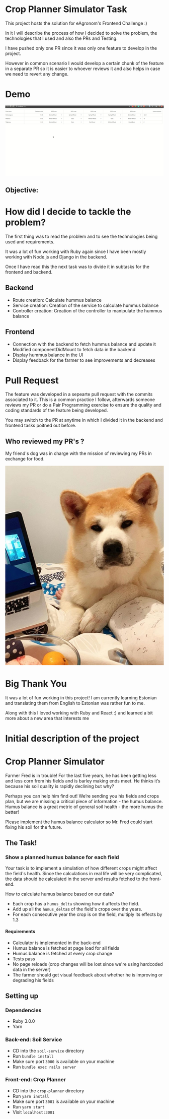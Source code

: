 # Crop Planner Simulator Task

This project hosts the solution for eAgronom's Frontend Challenge :)

In it I will describe the process of how I decided to solve the problem, the technologies that I used and also the PRs and Testing.

I have pushed only one PR since it was only one feature to develop in the project.

However in common scenario I would develop a certain chunk of the feature in a separate PR so it is easier to whoever reviews it and also helps in case we need to revert any change.

# Demo

![eAgronom](./demo.gif)

## Objective:

# How did I decide to tackle the problem?

The first thing was to read the problem and to see the technologies being used and requirements.

It was a lot of fun working with Ruby again since I have been mostly working with Node.js and Django in the backend.

Once I have read this the next task was to divide it in subtasks for the frontend and backend.

## Backend

- Route creation: Calculate hummus balance
- Service creation: Creation of the service to calculate hummus balance
- Controller creation: Creation of the controller to manipulate the hummus balance

## Frontend

- Connection with the backend to fetch hummus balance and update it
  Modified componentDidMount to fetch data in the backend
- Display hummus balance in the UI
- Display feedback for the farmer to see improvements and decreases

# Pull Request

The feature was developed in a sepearte pull request with the commits associated to it. This is a common practice I follow, afterwards someone reviews my PR or do a Pair Programming exercise to ensure the quality and coding standards of the feature being developed.

You may switch to the PR at anytime in which I divided it in the backend and frontend tasks poitned out before.

## Who reviewed my PR's ?

My friend's dog was in charge with the mission of reviewing my PRs in exchange for food.

![Doggo](./doggo.jpg)

# Big Thank You

It was a lot of fun working in this project! I am currently learning Estonian and translating them from English to Estonian was rather fun to me.

Along with this I loved working with Ruby and React :) and learned a bit more about a new area that interests me

# Initial description of the project

# Crop Planner Simulator

Farmer Fred is in trouble! For the last five years, he has been getting less and less corn from his fields and is
barley making ends meet. He thinks it’s because his soil quality is rapidly declining but why?

Perhaps you can help him find out! We’re sending you his fields and crops plan, but we are missing a critical piece of
information - the humus balance. Humus balance is a great metric of general soil health - the more humus the better!

Please implement the humus balance calculator so Mr. Fred could start fixing his soil for the future.

## The Task!

### Show a planned humus balance for each field

Your task is to implement a simulation of how different crops might affect the field's health.
Since the calculations in real life will be very complicated, the data should be calculated
in the server and results fetched to the front-end.

How to calculate humus balance based on our data?

- Each crop has a `humus_delta` showing how it affects the field.
- Add up all the `humus_delta`s of the field's crops over the years.
- For each consecutive year the crop is on the field, multiply its effects by 1.3

#### Requirements

- Calculator is implemented in the back-end
- Humus balance is fetched at page load for all fields
- Humus balance is fetched at every crop change
- Tests pass
- No page reloads (crop changes will be lost since we're using hardcoded data in the server)
- The farmer should get visual feedback about whether he is improving or degrading his fields

## Setting up

### Dependencies

- Ruby 3.0.0
- Yarn

### Back-end: Soil Service

- CD into the `soil-service` directory
- Run `bundle install`
- Make sure port `3000` is available on your machine
- Run `bundle exec rails server`

### Front-end: Crop Planner

- CD into the `crop-planner` directory
- Run `yarn install`
- Make sure port `3001` is available on your machine
- Run `yarn start`
- Visit `localhost:3001`
